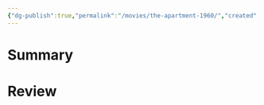 ```yaml
---
{"dg-publish":true,"permalink":"/movies/the-apartment-1960/","created":"2023-12-15","updated":"2023-12-15"}
---
```



# Summary

# Review
